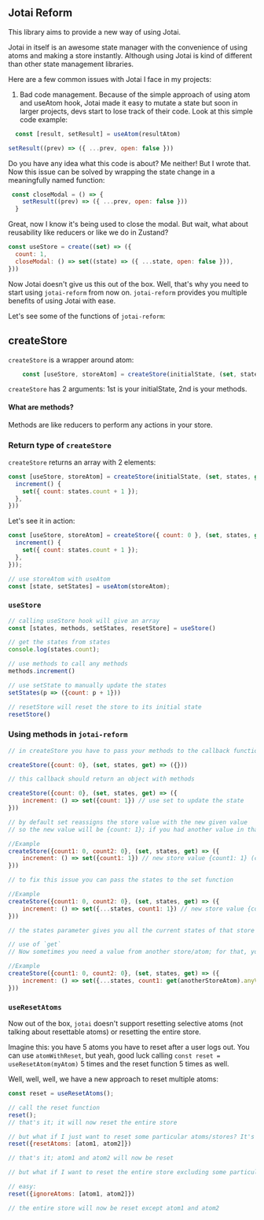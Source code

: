 ## Jotai Reform

This library aims to provide a new way of using Jotai.

Jotai in itself is an awesome state manager with the convenience of using atoms and making a store instantly. Although using Jotai is kind of different than other state management libraries.

Here are a few common issues with Jotai I face in my projects:

1. Bad code management. Because of the simple approach of using atom and useAtom hook, Jotai made it easy to mutate a state but soon in larger projects, devs start to lose track of their code. Look at this simple code example:
```javascript
  const [result, setResult] = useAtom(resultAtom)

setResult((prev) => ({ ...prev, open: false }))

```
Do you have any idea what this code is about? Me neither! But I wrote that. Now this issue can be solved by wrapping the state change in a meaningfully named function:
```javascript
 const closeModal = () => {
    setResult((prev) => ({ ...prev, open: false }))
  }
```

Great, now I know it's being used to close the modal. But wait, what about reusability like reducers or like we do in Zustand?

```javascript
const useStore = create((set) => ({
  count: 1,
  closeModal: () => set((state) => ({ ...state, open: false })),
}))
```

Now Jotai doesn't give us this out of the box. Well, that's why you need to start using `jotai-reform` from now on. `jotai-reform` provides you multiple benefits of using Jotai with ease.

Let's see some of the functions of `jotai-reform`:

## createStore
`createStore` is a wrapper around atom:
```javascript
    const [useStore, storeAtom] = createStore(initialState, (set, states, get) => ({...methods}));
```
`createStore` has 2 arguments: 1st is your initialState, 2nd is your methods.

#### What are methods?
Methods are like reducers to perform any actions in your store.

### Return type of `createStore`
`createStore` returns an array with 2 elements:

```javascript
const [useStore, storeAtom] = createStore(initialState, (set, states, get) => ({
  increment() {
    set({ count: states.count + 1 });
  },
}))
```

Let's see it in action:

```javascript
const [useStore, storeAtom] = createStore({ count: 0 }, (set, states, get) => ({
  increment() {
    set({ count: states.count + 1 });
  },
}));

// use storeAtom with useAtom
const [state, setStates] = useAtom(storeAtom);

```

### `useStore`
```javascript
// calling useStore hook will give an array 
const [states, methods, setStates, resetStore] = useStore()

// get the states from states
console.log(states.count);

// use methods to call any methods
methods.increment()

// use setState to manually update the states
setStates(p => ({count: p + 1}))

// resetStore will reset the store to its initial state
resetStore()
```

### Using methods in `jotai-reform`
```javascript
// in createStore you have to pass your methods to the callback function

createStore({count: 0}, (set, states, get) => ({}))

// this callback should return an object with methods

createStore({count: 0}, (set, states, get) => ({
    increment: () => set({count: 1}) // use set to update the state
}))

// by default set reassigns the store value with the new given value
// so the new value will be {count: 1}; if you had another value in that object, it will be removed

//Example
createStore({count1: 0, count2: 0}, (set, states, get) => ({
    increment: () => set({count1: 1}) // new store value {count1: 1} (count2 is removed)
}))

// to fix this issue you can pass the states to the set function

//Example
createStore({count1: 0, count2: 0}, (set, states, get) => ({
    increment: () => set({...states, count1: 1}) // new store value {count1: 1, count2: 0}
}))

// the states parameter gives you all the current states of that store

// use of `get`
// Now sometimes you need a value from another store/atom; for that, you can use the get function

//Example 
createStore({count1: 0, count2: 0}, (set, states, get) => ({
    increment: () => set({...states, count1: get(anotherStoreAtom).anyValueFromThatStore}) 
}))
```

### `useResetAtoms`
Now out of the box, `jotai` doesn't support resetting selective atoms (not talking about resettable atoms) or resetting the entire store.

Imagine this: you have 5 atoms you have to reset after a user logs out. You can use `atomWithReset`, but yeah, good luck calling `const reset = useResetAtom(myAtom)` 5 times and the reset function 5 times as well.

Well, well, well, we have a new approach to reset multiple atoms:
```javascript
const reset = useResetAtoms();

// call the reset function
reset();
// that's it; it will now reset the entire store

// but what if I just want to reset some particular atoms/stores? It's easy:
reset({resetAtoms: [atom1, atom2]})

// that's it; atom1 and atom2 will now be reset

// but what if I want to reset the entire store excluding some particular atoms?

// easy:
reset({ignoreAtoms: [atom1, atom2]})

// the entire store will now be reset except atom1 and atom2
```